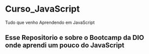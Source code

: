 # Curso_JavaScript
Tudo que venho Aprendendo em JavaScript

##
## Esse Repositorio e sobre o Bootcamp da DIO onde aprendi um pouco do JavaScript
